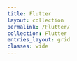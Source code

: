 ```yaml
---
title: Flutter
layout: collection
permalink: /Flutter/
collection: Flutter
entries_layout: grid
classes: wide
---
```

